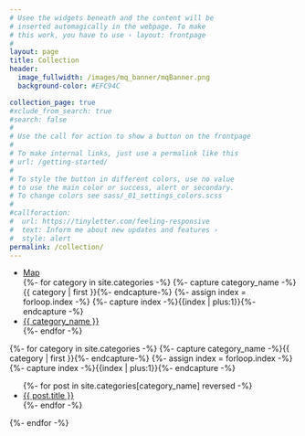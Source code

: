 ```yaml
---
# Usee the widgets beneath and the content will be
# inserted automagically in the webpage. To make
# this work, you have to use › layout: frontpage
#
layout: page
title: Collection
header:
  image_fullwidth: /images/mq_banner/mqBanner.png
  background-color: #EFC94C

collection_page: true
#xclude_from_search: true
#search: false
#
# Use the call for action to show a button on the frontpage
#
# To make internal links, just use a permalink like this
# url: /getting-started/
#
# To style the button in different colors, use no value
# to use the main color or success, alert or secondary.
# To change colors see sass/_01_settings_colors.scss
#
#callforaction:
#  url: https://tinyletter.com/feeling-responsive
#  text: Inform me about new updates and features ›
#  style: alert
permalink: /collection/
---
```


<ul class="tabs" data-tabs id="category-tabs">
 <li class="tabs-title is-active"><a data-tabs-target="#panel1" href="#panel1" aria-selected="true">Map</a></li>
 {%- for category in site.categories -%}
 {%- capture category_name -%}{{ category | first }}{%- endcapture-%}
 {%- assign index = forloop.index -%}
 {%- capture index -%}{{index | plus:1}}{%- endcapture -%}
  <li class="tabs-title ">
    <a data-tabs-target="panel{{ index }}" href="#panel{{ index }}"> {{ category_name }} </a>
  </li>
 {%- endfor -%}
</ul>
<div class="tabs-content" data-tabs-content="category-tabs">

  <div class="tabs-panel is-active" id="panel1">
    <div id="home_page_map"></div>
  </div>
{%- for category in site.categories -%}
 {%- capture category_name -%}{{ category | first }}{%- endcapture-%}
 {%- assign index = forloop.index -%}
 {%- capture index -%}{{index | plus:1}}{%- endcapture -%}

  <div class="tabs-panel"  id="panel{{ index }}">
  <!-- <img style="width:100%" src="/images/collection{{forloop.index}}.jpg"/> -->
  <ul>
	 {%- for post in site.categories[category_name] reversed -%}
    <article class="archive-item">
      <li><a href="{{ site.baseurl }}{{ post.url }}">{{ post.title }}</a></li>
    </article>
  {%- endfor -%}
  </ul>
</div>
{%- endfor -%}
</div>
